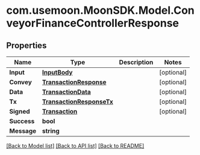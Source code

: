 # com.usemoon.MoonSDK.Model.ConveyorFinanceControllerResponse

## Properties

| Name        | Type                                                  | Description | Notes       |
| ----------- | ----------------------------------------------------- | ----------- | ----------- |
| **Input**   | [**InputBody**](InputBody.md)                         |             | \[optional] |
| **Convey**  | [**TransactionResponse**](TransactionResponse.md)     |             | \[optional] |
| **Data**    | [**TransactionData**](TransactionData.md)             |             | \[optional] |
| **Tx**      | [**TransactionResponseTx**](TransactionResponseTx.md) |             | \[optional] |
| **Signed**  | [**Transaction**](Transaction.md)                     |             | \[optional] |
| **Success** | **bool**                                              |             |             |
| **Message** | **string**                                            |             |             |

[\[Back to Model list\]](./#documentation-for-models) [\[Back to API list\]](./#documentation-for-api-endpoints) [\[Back to README\]](./)
